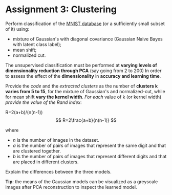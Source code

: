 # Assignment 3: Clustering

Perform classification of the [MNIST database](http://yann.lecun.com/exdb/mnist/) (or a sufficiently small subset of it) using:

* mixture of Gaussian's with diagonal covariance (Gaussian Naive Bayes with latent class label);
* mean shift;
* normalized cut.

The unsupervised classification must be performed at **varying levels of dimensionality reduction through PCA**  (say going from 2 to 200) 
In order to assess the effect of the **dimensionality** in **accuracy and learning time**.

Provide the _code_ and 
the _extracted clusters_ as the number of **clusters k varies from 5 to 15**, for the mixture of Gaussian's and normalized-cut, 
while for mean shift **vary the kernel width**. 
_For each_ value of k (or kernel width) _provide the value of the Rand index_:

R=2(a+b)/(n(n-1))
$$
R=2\frac{a+b}{n(n-1)}
$$

where
* $n$ is the number of images in the dataset.
* $a$ is the number of pairs of images that represent the same digit and that are clustered together.
* $b$ is the number of pairs of images that represent different digits and that are placed in different clusters.

Explain the differences between the three models.

**Tip**: 
the means of the Gaussian models can be visualized as a greyscale images after PCA reconstruction to inspect the learned model.
